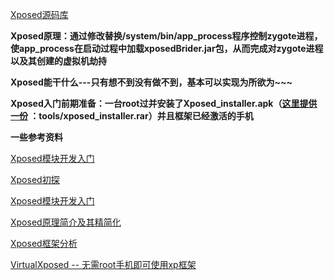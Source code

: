 [Xposed源码库](https://github.com/rovo89)

**Xposed原理：通过修改替换/system/bin/app_process程序控制zygote进程，使app_process在启动过程中加载xposedBrider.jar包，从而完成对zygote进程以及其创建的虚拟机劫持**

**Xposed能干什么---只有想不到没有做不到，基本可以实现为所欲为~~~**

**Xposed入门前期准备：一台root过并安装了Xposed_installer.apk（[这里提供一份](tools) ：tools/xposed_installer.rar）并且框架已经激活的手机**

**一些参考资料**

[Xposed模块开发入门](https://www.52pojie.cn/thread-688466-1-1.html)

[Xposed初探](docs/about_Xposed/Xposed从入门到弃坑.pdf)

[Xposed模块开发入门](docs/about_Xposed/xposed模块入门开发.pdf)

[Xposed原理简介及其精简化](https://www.jianshu.com/p/6b4a80654d4e)

[Xposed框架分析](https://blog.csdn.net/zjx839524906/article/details/81046844)

[VirtualXposed -- 无需root手机即可使用xp框架](https://vxposed.com/)
